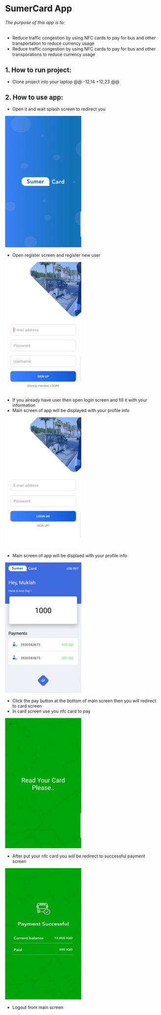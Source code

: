 # SumerCard App
###### The purpose of this app is to: 
- Reduce traﬃc congestion by using NFC cards to pay for bus and other transportation to reduce currency usage
- Reduce traﬃc congestion by using NFC cards to pay for bus and other transporations to reduce currency usage

## 1. How to run project:
- Clone project into your laptop
@@ -12,14 +12,23 @@
## 2. How to use app:

- Open it and wait splash screen to redirect you
<img src="https://raw.githubusercontent.com/muklah/SumerCard-NFC-Cards/master/screenshots/Screenshot1.png" width="248">

- Open register screen and register new user
<img src="https://raw.githubusercontent.com/muklah/SumerCard-NFC-Cards/master/screenshots/Screenshot2.png" width="248">

- If you already have user then open login screen and fill it with your information
- Main screen of app will be displayed with your profile info
<img src="https://raw.githubusercontent.com/muklah/SumerCard-NFC-Cards/master/screenshots/Screenshot3.png" width="248">

- Main screen of app will be displaed with your profile info
<img src="https://raw.githubusercontent.com/muklah/SumerCard-NFC-Cards/master/screenshots/Screenshot4.png" width="248">

- Click the pay button at the bottom of main screen then you will redirect to card screen
- In card screen use you nfc card to pay
<img src="https://raw.githubusercontent.com/muklah/SumerCard-NFC-Cards/master/screenshots/Screenshot5.png" width="248">

- After put your nfc card you will be redirect to successful payment screen
<img src="https://raw.githubusercontent.com/muklah/SumerCard-NFC-Cards/master/screenshots/Screenshot6.jpg" width="248">

- Logout from main screen
